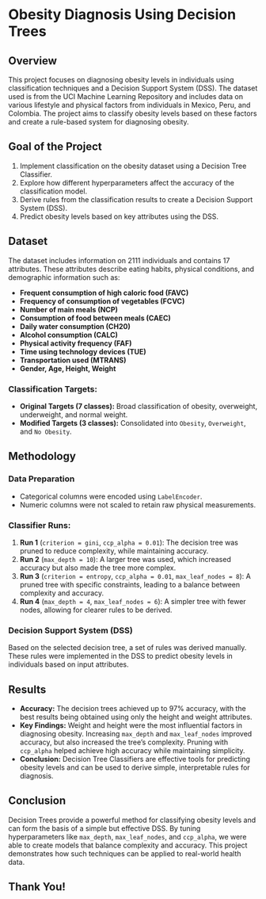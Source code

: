 # Obesity Diagnosis Using Decision Trees

## Overview

This project focuses on diagnosing obesity levels in individuals using classification techniques and a Decision Support System (DSS). The dataset used is from the UCI Machine Learning Repository and includes data on various lifestyle and physical factors from individuals in Mexico, Peru, and Colombia. The project aims to classify obesity levels based on these factors and create a rule-based system for diagnosing obesity.

## Goal of the Project

1. Implement classification on the obesity dataset using a Decision Tree Classifier.
2. Explore how different hyperparameters affect the accuracy of the classification model.
3. Derive rules from the classification results to create a Decision Support System (DSS).
4. Predict obesity levels based on key attributes using the DSS.

## Dataset

The dataset includes information on 2111 individuals and contains 17 attributes. These attributes describe eating habits, physical conditions, and demographic information such as:

- **Frequent consumption of high caloric food (FAVC)**
- **Frequency of consumption of vegetables (FCVC)**
- **Number of main meals (NCP)**
- **Consumption of food between meals (CAEC)**
- **Daily water consumption (CH20)**
- **Alcohol consumption (CALC)**
- **Physical activity frequency (FAF)**
- **Time using technology devices (TUE)**
- **Transportation used (MTRANS)**
- **Gender, Age, Height, Weight**

### Classification Targets:
- **Original Targets (7 classes):** Broad classification of obesity, overweight, underweight, and normal weight.
- **Modified Targets (3 classes):** Consolidated into `Obesity`, `Overweight`, and `No Obesity`.

## Methodology

### Data Preparation
- Categorical columns were encoded using `LabelEncoder`.
- Numeric columns were not scaled to retain raw physical measurements.

### Classifier Runs:
1. **Run 1** (`criterion = gini`, `ccp_alpha = 0.01`): The decision tree was pruned to reduce complexity, while maintaining accuracy.
2. **Run 2** (`max_depth = 10`): A larger tree was used, which increased accuracy but also made the tree more complex.
3. **Run 3** (`criterion = entropy`, `ccp_alpha = 0.01`, `max_leaf_nodes = 8`): A pruned tree with specific constraints, leading to a balance between complexity and accuracy.
4. **Run 4** (`max_depth = 4`, `max_leaf_nodes = 6`): A simpler tree with fewer nodes, allowing for clearer rules to be derived.

### Decision Support System (DSS)
Based on the selected decision tree, a set of rules was derived manually. These rules were implemented in the DSS to predict obesity levels in individuals based on input attributes.

## Results

- **Accuracy:** The decision trees achieved up to 97% accuracy, with the best results being obtained using only the height and weight attributes.
- **Key Findings:** Weight and height were the most influential factors in diagnosing obesity. Increasing `max_depth` and `max_leaf_nodes` improved accuracy, but also increased the tree’s complexity. Pruning with `ccp_alpha` helped achieve high accuracy while maintaining simplicity.
- **Conclusion:** Decision Tree Classifiers are effective tools for predicting obesity levels and can be used to derive simple, interpretable rules for diagnosis.

## Conclusion

Decision Trees provide a powerful method for classifying obesity levels and can form the basis of a simple but effective DSS. By tuning hyperparameters like `max_depth`, `max_leaf_nodes`, and `ccp_alpha`, we were able to create models that balance complexity and accuracy. This project demonstrates how such techniques can be applied to real-world health data.

## Thank You!

